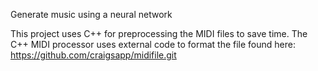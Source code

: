 Generate music using a neural network

This project uses C++ for preprocessing the MIDI files to save time.
The C++ MIDI processor uses external code to format the file found here: https://github.com/craigsapp/midifile.git